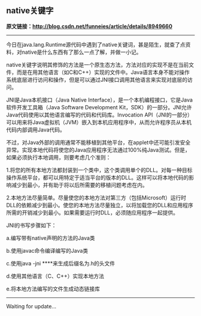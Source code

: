 

## native关键字



**原文链接：http://blog.csdn.net/funneies/article/details/8949660**

***


今日在java.lang.Runtime源代码中遇到了native关键词，甚是陌生，就查了点资料，对native是什么东西有了那么一点了解，并做一小记。

native关键字说明其修饰的方法是一个原生态方法，方法对应的实现不是在当前文件，而是在用其他语言（如C和C++）实现的文件中。Java语言本身不能对操作系统底层进行访问和操作，但是可以通过JNI接口调用其他语言来实现对底层的访问。

JNI是Java本机接口（Java Native Interface），是一个本机编程接口，它是Java软件开发工具箱（Java Software Development Kit，SDK）的一部分。JNI允许Java代码使用以其他语言编写的代码和代码库。Invocation API（JNI的一部分）可以用来将Java虚拟机（JVM）嵌入到本机应用程序中，从而允许程序员从本机代码内部调用Java代码。

不过，对Java外部的调用通常不能移植到其他平台，在applet中还可能引发安全异常。实现本地代码将使您的Java应用程序无法通过100%纯Java测试。但是，如果必须执行本地调用，则要考虑几个准则：

1.将您的所有本地方法都封装到一个类中，这个类调用单个的DLL。对每一种目标操作系统平台，都可以用特定于适当平台的版本的DLL。这样可以将本地代码的影响减少到最小，并有助于将以后所需要的移植问题考虑在内。

2.本地方法尽量简单。尽量使您的本地方法对第三方（包括Microsoft）运行时DLL的依赖减少到最小。使您的本地方法尽量独立，以将加载您的DLL和应用程序所需的开销减少到最小。如果需要运行时DLL，必须随应用程序一起提供。

JNI的书写步骤如下：

a.编写带有native声明的方法的Java类

b.使用javac命令编译编写的Java类

c.使用java -jni ****来生成后缀名为.h的头文件

d.使用其他语言（C、C++）实现本地方法

e.将本地方法编写的文件生成动态链接库


***

Waiting for update...

